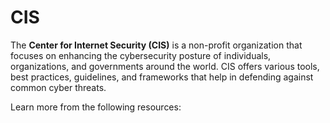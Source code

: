 # CIS

The **Center for Internet Security (CIS)** is a non-profit organization that focuses on enhancing the cybersecurity posture of individuals, organizations, and governments around the world. CIS offers various tools, best practices, guidelines, and frameworks that help in defending against common cyber threats.

Learn more from the following resources:

